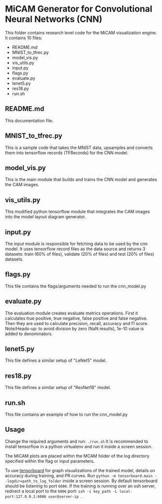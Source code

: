 # MiCAM Generator for Convolutional Neural Networks (CNN)

This folder contains research level code for the MiCAM visualization engine.
It contains 10 files:
- README.md
- MNIST_to_tfrec.py
- model_vis.py
- vis_utils.py
- input.py
- flags.py
- evaluate.py
- lenet5.py
- res18.py
- run.sh

## README.md
This documentation file.

## MNIST_to_tfrec.py
This is a sample code that takes the MNIST data, upsamples and converts them into tensorflow records (TFRecords) for the CNN model.

## model_vis.py
This is the main module that builds and trains the CNN model and generates the CAM images.

## vis_utils.py
This modified python tensorflow module  that integrates the CAM images into the model layout diagram generator.

## input.py
The input module is responsible for fetching data to be used by the cnn model.  It uses tensorflow record files as the data source and returns 3 datasets:  train (60% of files), validate (20% of files) and test (20% of files) datasets.

## flags.py
This file contains the flags/arguments needed to run the cnn_model.py

## evaluate.py
The evaluation module creates evaluate metrics operations.  First it calculates true positive, true negative, false positive and false negative.  Then they are used to calculate precision, recall, accuracy and f1 score.  Note/Heads-up: to avoid division by zero (NaN results), 1e-10 value is added to denominators.

## lenet5.py
This file defines a similar setup of "LeNet5" model.

## res18.py
This file defines a similar setup of "ResNet18" model.

## run.sh
This file contains an example of how to run the cnn_model.py

## Usage
Change the required arguments and run: ```./run.sh```
It is recommended to install tensorflow in a python virtualenv and run it inside a screen session.

The MiCAM plots are placed within the MCAM folder of the log directory specified within the flag or input parameters.

To use [tensorboard](https://www.tensorflow.org/guide/summaries_and_tensorboard) for graph visualizations of the trained model, details on accuracy during training, and PR curves.   Run ```python -m tensorboard.main --logdir=path_to_log_folder``` inside a screen session. By default tensorboard should be listening to port `6006`.  If the training is running over an ssh server, redirect a local port to the `6006` port: ```ssh -i key_path -L local-port:127.0.0.1:6006 user@server-ip ```.